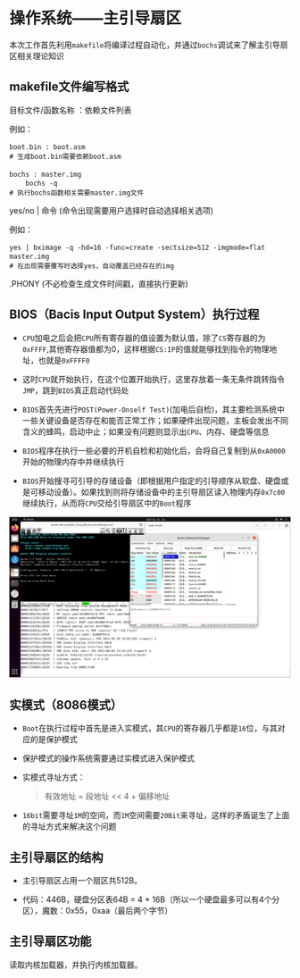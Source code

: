 # 操作系统——主引导扇区

本次工作首先利用`makefile`将编译过程自动化，并通过`bochs`调试来了解主引导扇区相关理论知识

## makefile文件编写格式

目标文件/函数名称 ：依赖文件列表

例如：

```console
boot.bin : boot.asm
# 生成boot.bin需要依赖boot.asm

bochs : master.img
	bochs -q
# 执行bochs函数相关需要master.img文件
```

yes/no | 命令     (命令出现需要用户选择时自动选择相关选项)

例如：

```console
yes | bximage -q -hd=16 -func=create -sectsize=512 -imgmode=flat master.img 
# 在出现需要覆写时选择yes，自动覆盖已经存在的img
```

.PHONY           (不必检查生成文件时间戳，直接执行更新)

## BIOS（Bacis Input Output System）执行过程

+ `CPU`加电之后会把`CPU`所有寄存器的值设置为默认值，除了`CS`寄存器的为`0xFFFF`,其他寄存器值都为0，这样根据`CS:IP`的值就能够找到指令的物理地址，也就是`0xFFFF0`

+ 这时`CPU`就开始执行，在这个位置开始执行，这里存放着一条无条件跳转指令`JMP`，跳到`BIOS`真正启动代码处

+ `BIOS`首先先进行`POST(Power-Onself Test)`(加电后自检)，其主要检测系统中一些关键设备是否存在和能否正常工作；如果硬件出现问题，主板会发出不同含义的蜂鸣，启动中止；如果没有问题则显示出`CPU`、内存、硬盘等信息

+ `BIOS`程序在执行一些必要的开机自检和初始化后，会将自己复制到从`0xA0000`开始的物理内存中并继续执行

+ `BIOS`开始搜寻可引导的存储设备（即根据用户指定的引导顺序从软盘、硬盘或是可移动设备）。如果找到则将存储设备中的主引导扇区读入物理内存`0x7c00`继续执行，从而将`CPU`交给引导扇区中的`Boot`程序

![](images/2-1.png)


## 实模式（8086模式）

+ `Boot`在执行过程中首先是进入实模式，其`CPU`的寄存器几乎都是`16`位，与其对应的是保护模式

+ 保护模式的操作系统需要通过实模式进入保护模式

+ 实模式寻址方式：
	> 有效地址  =  段地址 << 4 + 偏移地址

+ `16bit`需要寻址`1M`的空间，而`1M`空间需要`20Bit`来寻址，这样的矛盾诞生了上面的寻址方式来解决这个问题

## 主引导扇区的结构

+ 主引导扇区占用一个扇区共512B。

+ 代码：446B，硬盘分区表64B = 4 * 16B（所以一个硬盘最多可以有4个分区），魔数：0x55，0xaa（最后两个字节）

## 主引导扇区功能

读取内核加载器，并执行内核加载器。




